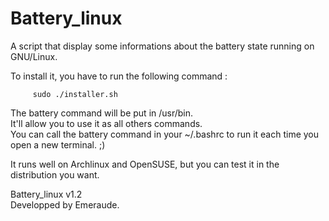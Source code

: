 Battery_linux
=============

A script that display some informations about the battery state running on GNU/Linux.

To install it, you have to run the following command :

         sudo ./installer.sh

The battery command will be put in /usr/bin.  
It'll allow you to use it as all others commands.  
You can call the battery command in your ~/.bashrc to run it each time you open a new terminal. ;)

It runs well on Archlinux and OpenSUSE, but you can test it in the distribution you want.

Battery_linux v1.2  
Developped by Emeraude.
